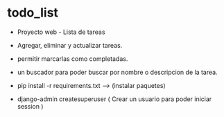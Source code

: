 # todo_list
- Proyecto web - Lista de tareas

- Agregar, eliminar y actualizar tareas.

- permitir marcarlas como completadas.

- un buscador para poder buscar por nombre o descripcion de la tarea.

- pip install -r requirements.txt --> (instalar paquetes)

- django-admin createsuperuser ( Crear un usuario para poder iniciar session )
